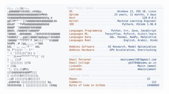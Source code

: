 <picture>
  <source srcset="https://raw.githubusercontent.com/mmazinjameel/mmazinjameel/main/dark_mode.svg?v=1759824884" media="(prefers-color-scheme: dark)">
  <img src="https://raw.githubusercontent.com/mmazinjameel/mmazinjameel/main/light_mode.svg?v=1759824884">
</picture>
